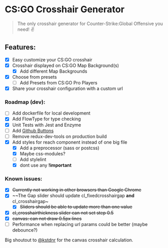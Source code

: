 # CS:GO Crosshair Generator

> The only crosshair generator for Counter-Strike:Global Offensive you need! ✌️

## Features:
- [x] Easy customize your CS:GO crosshair
- [x] Crosshair displayed on CS:GO Map Background(s)
  - [x] Add different Map Backgrounds
- [x] Choose from presets
  - [ ] Add Presets from CS:GO Pro Players
- [x] Share your crosshair configuration with a custom url

### Roadmap (dev):
- [ ] Add dockerfile for local development
- [x] Add FlowType for type checking
- [x] Unit Tests with Jest and Enzyme
- [ ] Add [Github Buttons](https://buttons.github.io/)
- [ ] Remove redux-dev-tools on production build
- [x] Add styles for reach component instead of one big file
  - [x] Add a preprocessor (sass or postcss)
  - [x] Maybe css-modules?
  - [ ] Add stylelint
  - [x] dont use any **!important**

### Known issues:
- [x] ~~Currently not working in other browsers than Google Chrome~~
- [x] ~~The Gap slider should update cl_fixedcrosshairgap **and** cl_crosshairgap~
  - [x] ~~Sliders should be able to update more than one value~~
- [x] ~~cl_crosshairthickness slider can not set step 0.5~~
- [x] ~~canvas: can not draw 0.5px lines~~
- [ ] Performance when replacing url params could be better (maybe debounce?)

Big shoutout to [@kstdnr](https://github.com/kstdnr) for the canvas crosshair calculation.
